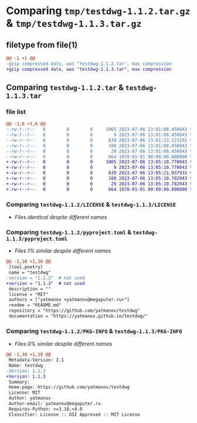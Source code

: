 # Comparing `tmp/testdwg-1.1.2.tar.gz` & `tmp/testdwg-1.1.3.tar.gz`

## filetype from file(1)

```diff
@@ -1 +1 @@
-gzip compressed data, was "testdwg-1.1.2.tar", max compression
+gzip compressed data, was "testdwg-1.1.3.tar", max compression
```

## Comparing `testdwg-1.1.2.tar` & `testdwg-1.1.3.tar`

### file list

```diff
@@ -1,6 +1,6 @@
--rw-r--r--   0        0        0     1065 2023-07-06 13:01:08.450843 testdwg-1.1.2/LICENSE
--rw-r--r--   0        0        0        9 2023-07-06 13:01:08.450843 testdwg-1.1.2/README.md
--rw-r--r--   0        0        0      639 2023-07-06 13:01:23.223291 testdwg-1.1.2/pyproject.toml
--rw-r--r--   0        0        0      108 2023-07-06 13:01:08.450843 testdwg-1.1.2/testdwg/__init__.py
--rw-r--r--   0        0        0       29 2023-07-06 13:01:08.450843 testdwg-1.1.2/testdwg/main.py
--rw-r--r--   0        0        0      664 1970-01-01 00:00:00.000000 testdwg-1.1.2/PKG-INFO
+-rw-r--r--   0        0        0     1065 2023-07-06 13:05:10.778043 testdwg-1.1.3/LICENSE
+-rw-r--r--   0        0        0        9 2023-07-06 13:05:10.778043 testdwg-1.1.3/README.md
+-rw-r--r--   0        0        0      639 2023-07-06 13:05:21.937931 testdwg-1.1.3/pyproject.toml
+-rw-r--r--   0        0        0      108 2023-07-06 13:05:10.782043 testdwg-1.1.3/testdwg/__init__.py
+-rw-r--r--   0        0        0       29 2023-07-06 13:05:10.782043 testdwg-1.1.3/testdwg/main.py
+-rw-r--r--   0        0        0      664 1970-01-01 00:00:00.000000 testdwg-1.1.3/PKG-INFO
```

### Comparing `testdwg-1.1.2/LICENSE` & `testdwg-1.1.3/LICENSE`

 * *Files identical despite different names*

### Comparing `testdwg-1.1.2/pyproject.toml` & `testdwg-1.1.3/pyproject.toml`

 * *Files 1% similar despite different names*

```diff
@@ -1,10 +1,10 @@
 [tool.poetry]
 name = "testdwg"
-version = "1.1.2"  # not used
+version = "1.1.3"  # not used
 description = ""
 license = "MIT"
 authors = ["yatmanov <yatmanov@megaputer.ru>"]
 readme = "README.md"
 repository = "https://github.com/yatmanov/testdwg"
 documentation = "https://yatmanov.github.io/testdwg/"
```

### Comparing `testdwg-1.1.2/PKG-INFO` & `testdwg-1.1.3/PKG-INFO`

 * *Files 0% similar despite different names*

```diff
@@ -1,10 +1,10 @@
 Metadata-Version: 2.1
 Name: testdwg
-Version: 1.1.2
+Version: 1.1.3
 Summary: 
 Home-page: https://github.com/yatmanov/testdwg
 License: MIT
 Author: yatmanov
 Author-email: yatmanov@megaputer.ru
 Requires-Python: >=3.10,<4.0
 Classifier: License :: OSI Approved :: MIT License
```

